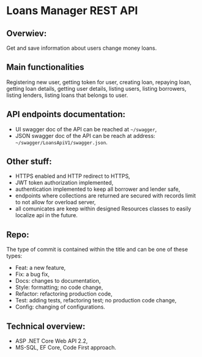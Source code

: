 # Loans Manager REST API
## Overwiev:
Get and save information about users change money loans.

## Main functionalities
Registering new user, getting token for user, creating loan, repaying loan, getting loan details, getting user details, listing users, listing borrowers, listing lenders, listing loans that belongs to user.

## API endpoints documentation:
* UI swagger doc of the API can be reached at `~/swagger`,
* JSON swagger doc of the API can be reach at address: `~/swagger/LoansApiV1/swagger.json`.

## Other stuff:
* HTTPS enabled and HTTP redirect to HTTPS,
* JWT token authorization implemented,
* authentication implemented to keep all borrower and lender safe,
* endpoints where collections are returned are secured with records limit to not allow for overload server,
* all comunicates are keep within designed Resources classes to easily localize api in the future.

## Repo:
The type of commit is contained within the title and can be one of these types:

* Feat: a new feature,
* Fix: a bug fix,
* Docs: changes to documentation,
* Style: formatting; no code change,
* Refactor: refactoring production code,
* Test: adding tests, refactoring test; no production code change,
* Config: changing of configurations.

## Technical overview:
* ASP .NET Core Web API 2.2,
* MS-SQL, EF Core, Code First approach.
